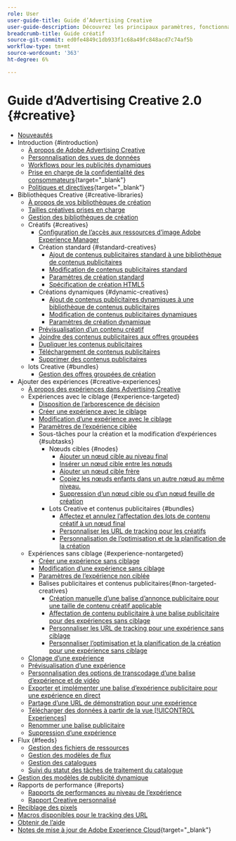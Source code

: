 ```yaml
---
role: User
user-guide-title: Guide d’Advertising Creative
user-guide-description: Découvrez les principaux paramètres, fonctionnalités, tâches et autres ressources nécessaires à l’utilisation d’Advertising Creative.
breadcrumb-title: Guide créatif
source-git-commit: ed0fe4849c1db933f1c68a49fc848acd7c74af5b
workflow-type: tm+mt
source-wordcount: '363'
ht-degree: 6%

---
```



# Guide d’Advertising Creative 2.0 {#creative}

+ [Nouveautés](/help/creative/home.md)
+ Introduction {#introduction}
   + [À propos de Adobe Advertising Creative](/help/creative/introduction/creative-about.md)
   + [Personnalisation des vues de données](/help/creative/introduction/customize-data-views.md)
   + [Workflows pour les publicités dynamiques](/help/creative/introduction/workflow-dynamic-ads.md)
   + [Prise en charge de la confidentialité des consommateurs](https://experienceleague.adobe.com/docs/advertising/privacy/home.html){target="_blank"}<!-- This is a duplicate link to this file, so using an absolute link here instead of a relative link. Github doesn't allow duplicate links via relative links. -->
   + [Politiques et directives](https://experienceleague.adobe.com/docs/advertising/privacy/home.html){target="_blank"}<!-- This is a duplicate link to this file, so using an absolute link here instead of a relative link. Github doesn't allow duplicate links via relative links. -->
+ Bibliothèques Creative {#creative-libraries}
   + [À propos de vos bibliothèques de création](/help/creative/creative-libraries/creative-libraries-about.md)
   + [Tailles créatives prises en charge](/help/creative/creative-libraries/creative-sizes.md)
   + [Gestion des bibliothèques de création](/help/creative/creative-libraries/creative-library-manage.md)
   + Créatifs {#creatives}
      + [Configuration de l’accès aux ressources d’image Adobe Experience Manager](/help/creative/creative-libraries/aem-assets-configure.md)
      + Création standard {#standard-creatives}
         + [Ajout de contenus publicitaires standard à une bibliothèque de contenus publicitaires](/help/creative/creative-libraries/creative-add-standard.md)
         + [Modification de contenus publicitaires standard](/help/creative/creative-libraries/creative-edit-standard.md)
         + [Paramètres de création standard](/help/creative/creative-libraries/creative-settings-standard.md)
         + [Spécification de création HTML5](/help/creative/creative-libraries/html5-creative-specification.md)
      + Créations dynamiques {#dynamic-creatives}
         + [Ajout de contenus publicitaires dynamiques à une bibliothèque de contenus publicitaires](/help/creative/creative-libraries/creative-add-dynamic.md)
         + [Modification de contenus publicitaires dynamiques](/help/creative/creative-libraries/creative-edit-dynamic.md)
         + [Paramètres de création dynamique](/help/creative/creative-libraries/creative-settings-dynamic.md)
      + [Prévisualisation d’un contenu créatif](/help/creative/creative-libraries/creative-preview.md)
      + [Joindre des contenus publicitaires aux offres groupées](/help/creative/creative-libraries/creative-attach-detach-bundles.md)
      + [Dupliquer les contenus publicitaires](/help/creative/creative-libraries/creative-duplicate.md)
      + [Téléchargement de contenus publicitaires](/help/creative/creative-libraries/creative-download.md)
      + [Supprimer des contenus publicitaires](/help/creative/creative-libraries/creative-delete.md)
   + lots Creative {#bundles}
      + [Gestion des offres groupées de création](/help/creative/creative-libraries/bundle-manage.md)
+ Ajouter des expériences {#creative-experiences}
   + [À propos des expériences dans Advertising Creative](/help/creative/experiences/experience-about.md)
   + Expériences avec le ciblage {#experience-targeted}
      + [Disposition de l’arborescence de décision](/help/creative/experiences/experience-decision-tree.md)
      + [Créer une expérience avec le ciblage](/help/creative/experiences/experience-create-targeting.md)
      + [Modification d’une expérience avec le ciblage](/help/creative/experiences/experience-edit-targeting.md)
      + [Paramètres de l’expérience ciblée](/help/creative/experiences/experience-settings-targeting.md)
      + Sous-tâches pour la création et la modification d’expériences {#subtasks}
         + Nœuds cibles {#nodes}
            + [Ajouter un nœud cible au niveau final](/help/creative/experiences/experience-target-node-add-final.md)
            + [Insérer un nœud cible entre les nœuds](/help/creative/experiences/experience-target-node-add-inner.md)
            + [Ajouter un nœud cible frère](/help/creative/experiences/experience-target-node-add-sibling.md)
            + [Copiez les nœuds enfants dans un autre nœud au même niveau.](/help/creative/experiences/experience-target-node-copy.md)
            + [Suppression d’un nœud cible ou d’un nœud feuille de création](/help/creative/experiences/experience-target-node-delete.md)
         + Lots Creative et contenus publicitaires {#bundles}
            + [Affectez et annulez l’affectation des lots de contenu créatif à un nœud final](/help/creative/experiences/experience-assign-creative-bundles.md)
            + [Personnaliser les URL de tracking pour les créatifs](/help/creative/experiences/experience-tracking-urls-targeting.md)
            + [Personnalisation de l’optimisation et de la planification de la création](/help/creative/experiences/experience-optimization-scheduling-targeting.md)
   + Expériences sans ciblage {#experience-nontargeted}
      + [Créer une expérience sans ciblage](/help/creative/experiences/experience-create-no-targeting.md)
      + [Modification d’une expérience sans ciblage](/help/creative/experiences/experience-edit-no-targeting.md)
      + [Paramètres de l’expérience non ciblée](/help/creative/experiences/experience-settings-no-targeting.md)
      + Balises publicitaires et contenus publicitaires{#non-targeted-creatives}
         + [Création manuelle d’une balise d’annonce publicitaire pour une taille de contenu créatif applicable](/help/creative/experiences/experience-tag-create-manually.md)
         + [Affectation de contenu publicitaire à une balise publicitaire pour des expériences sans ciblage](/help/creative/experiences/experience-tag-assign-creatives.md)
         + [Personnaliser les URL de tracking pour une expérience sans ciblage](/help/creative/experiences/experience-tracking-urls-no-targeting.md)
         + [Personnaliser l’optimisation et la planification de la création pour une expérience sans ciblage](/help/creative/experiences/experience-optimization-scheduling-no-targeting.md)
   + [Clonage d’une expérience](/help/creative/experiences/experience-clone.md)
   + [Prévisualisation d’une expérience](/help/creative/experiences/experience-preview.md)
   + [Personnalisation des options de transcodage d’une balise d’expérience et de vidéo](/help/creative/experiences/experience-tag-video-transcoding.md)
   + [Exporter et implémenter une balise d’expérience publicitaire pour une expérience en direct](/help/creative/experiences/experience-tag-export.md)
   + [Partage d’une URL de démonstration pour une expérience](/help/creative/experiences/experience-share-demo-url.md)
   + [Télécharger des données à partir de la vue [!UICONTROL Experiences]](/help/creative/experiences/experience-download-view.md)
   + [Renommer une balise publicitaire](/help/creative/experiences/experience-tag-rename.md)
   + [Suppression d’une expérience](/help/creative/experiences/experience-delete.md)
+ Flux {#feeds}
   + [Gestion des fichiers de ressources](/help/creative/feeds/asset-manage.md)
   + [Gestion des modèles de flux](/help/creative/feeds/feed-template-manage.md)
   + [Gestion des catalogues](/help/creative/feeds/catalog-manage.md)
   + [Suivi du statut des tâches de traitement du catalogue](/help/creative/feeds/job-status-track.md)
+ [Gestion des modèles de publicité dynamique](/help/creative/ad-templates/ad-template-manage.md)
+ Rapports de performance {#reports}
   + [Rapports de performances au niveau de l’expérience](/help/creative/experiences/experience-performance-details.md)
   + [Rapport Creative personnalisé](/help/creative/report-custom-creative.md)
+ [Reciblage des pixels](/help/creative/pixels/retargeting-pixel-manage.md)
+ [Macros disponibles pour le tracking des URL](/help/creative/creative-macros.md)
+ [Obtenir de l’aide](/help/creative/get-help.md)
+ [Notes de mise à jour de Adobe Experience Cloud](https://experienceleague.adobe.com/docs/release-notes/experience-cloud/current.html){target="_blank"}
